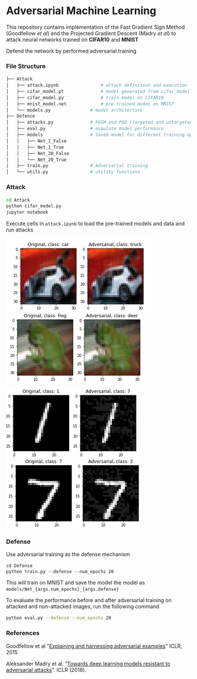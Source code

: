 # Adversarial Machine Learning



This repository contains implementation of the Fast Gradient Sign Method (Goodfellow *et al*) and the Projected Gradient Descent (Madry *et al*) to attack neural networks trained on **CIFAR10** and **MNIST** 

Defend the network by performed adversarial training

### File Structure

```bash
├── Attack
│   ├── attack.ipynb				# attack definition and execution
│   ├── cifar_model.pt				# model generated from cifar_model.py
│   ├── cifar_model.py				# train model on CIFAR10
│   ├── mnist_model.net				# pre-trained model on MNIST
│   └── models.py				# model architecture
├── Defence
│   ├── attacks.py				# FGSM and PGD (targeted and untargeted) attacks
│   ├── eval.py					# evaulate model performance
│   ├── models					# Saved model for different training epochs
│   │   ├── Net_1_False
│   │   ├── Net_1_True
│   │   ├── Net_20_False
│   │   └── Net_20_True
│   ├── train.py				# Adversarial training
│   └── utils.py				# utility functions
```

### Attack

```bash
cd Attack
python cifar_model.py
jupyter notebook
```

Execute cells in ```attack.ipynb``` to load the pre-trained models and data and run attacks

![](images/car_truck.png) ![](images/frog_deer.png) 

 

![](images/1to7.png)                    ![](images/7to3.png)



### Defense

Use adversarial training as the defense mechanism

```ba
cd Defense
python train.py --defense --num_epochs 20
```

This will train on MNIST and save the model the model as ```models/Net_{args.num_epochs}_{args.defense}``` 

To evaluate the performance before and after adversarial training on attacked and non-attacked images, run the following command

```bash
python eval.py --defense --num_epochs 20
```

 

### References

Goodfellow et al "[Explaining and harnessing adversarial examples](https://arxiv.org/abs/1412.6572)" ICLR, 2015

Aleksander Madry et al. ”[Towards deep learning models resistant to adversarial attacks](https://arxiv.org/abs/1706.06083)”. ICLR (2018).

